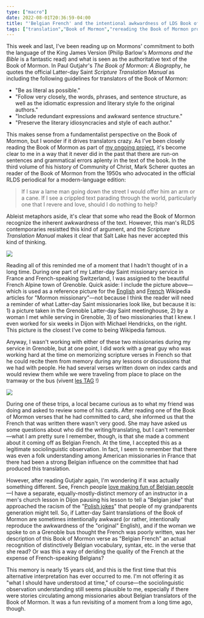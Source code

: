 ```yaml
---
type: ["macro"]
date: 2022-08-01T20:36:59-04:00
title: "'Belgian French' and the intentional awkwardness of LDS Book of Mormon translation"
tags: ["translation","Book of Mormon","rereading the Book of Mormon project","French","King James Version","Mark Scherer","Mormonism","The Church of Jesus Christ of Latter-day Saints","Community of Christ","Latter-day Saint missionaries"]
---
```

This week and last, I've been reading up on Mormons' commitment to both the language of the King James Version (Philip Barlow's *Mormons and the Bible* is a fantastic read) and what is seen as the authoritative text of the Book of Mormon. In Paul Gutjahr's *The Book of Mormon: A Biography*, he quotes the official Latter-day Saint *Scripture Translation Manual* as including the following guidelines for translators of the Book of Mormon:

* "Be as literal as possible."
* "Follow very closely, the words, phrases, and sentence structure, as well as the idiomatic expression and literary style fo the original authors."
* "Include redundant expressions and awkward sentence structure."
* "Preserve the literary idiosyncracies and style of each author." 

This makes sense from a fundamentalist perspective on the Book of Mormon, but I wonder if it drives translators crazy. As I've been closely reading the Book of Mormon as part of [my ongoing project](https://spencergreenhalgh.com/tags/rereading-the-book-of-mormon-project/), it's become clear to me in a way that it never did in the past that there are run-on sentences and grammatical errors aplenty in the text of the book. In the third volume of his history of Community of Christ, Mark Scherer quotes an reader of the Book of Mormon from the 1950s who advocated in the official RLDS periodical for a modern-language edition: 

> If I saw a lame man going down the street I would offer him an arm or a cane. If I see a crippled text parading through the world, particularly one that I revere and love, should I do nothing to help? 

Ableist metaphors aside, it's clear that some who read the Book of Mormon recognize the inherent awkwardness of the text. However, this man's RLDS contemporaries resistted this kind of argument, and the *Scripture Translation Manual* makes it clear that Salt Lake has never accepted this kind of thinking. 

![](https://upload.wikimedia.org/wikipedia/commons/d/dc/MISSIONNAIRES_MORMONS.JPG)

Reading all of this reminded me of a moment that I hadn't thought of in a long time. During one part of my Latter-day Saint missionary service in France and French-speaking Switzerland, I was assigned to the beautiful French Alpine town of Grenoble. Quick aside: I include the picture above—which is used as a reference picture for the [English](https://en.wikipedia.org/wiki/Mormon_missionary) and [French](https://fr.wikipedia.org/wiki/Missionnaire_mormon) Wikipedia articles for "Mormon missionary"—not because I think the reader will need a reminder of what Latter-day Saint missionaries look like, but because it is: 1) a picture taken in the Grenoble Latter-day Saint meetinghouse, 2) by a woman I met while serving in Grenoble, 3) of two missionaries that I knew. I even worked for six weeks in Dijon with Michael Hendricks, on the right. This picture is the closest I've come to being Wikipedia famous.

Anyway, I wasn't working with either of these two missionaries during my service in Grenoble, but at one point, I did work with a great guy who was working hard at the time on memorizing scripture verses in French so that he could recite them from memory during any lessons or discussions that we had with people. He had several verses written down on index cards and would review them while we were traveling from place to place on the tramway or the bus (vivent [les TAG](https://fr.wikipedia.org/wiki/Transports_de_l%27agglom%C3%A9ration_grenobloise) !)

![](https://upload.wikimedia.org/wikipedia/commons/c/c7/Grenoble_Alstom_Citadis_n%C2%B06001_LA_Fontaine_La_Poya_%284%29.JPG)

During one of these trips, a local became curious as to what my friend was doing and asked to review some of his cards. After reading one of the Book of Mormon verses that he had committed to card, she informed us that the French that was written there wasn't very good. She may have asked us some questions about who did the writing/translating, but I can't remember—what I am pretty sure I remember, though, is that she made a comment about it coming off as Belgian French. At the time, I accepted this as a legitimate sociolinguistic observation. In fact, I seem to remember that there was even a folk understanding among American missionaries in France that there had been a strong Belgian influence on the committee that had produced this translation.

However, after reading Gutjahr again, I'm wondering if it was actually something different. See, French people [love making fun of Belgian people](https://fr.wikipedia.org/wiki/Histoire_belge)—I have a separate, equally-mostly-distinct memory of an instructor in a men's church lesson in Dijon pausing his lesson to tell a "Belgian joke" that approached the racism of the "[Polish jokes](https://en.wikipedia.org/wiki/Polish_joke)" that people of my grandparents generation might tell. So, if Latter-day Saint translations of the Book of Mormon are sometimes intentionally awkward (or rather, intentionally reproduce the awkwardness of the "original" English), and if the woman we spoke to on a Grenoble bus thought the French was poorly written, was her description of this Book of Mormon verse as "Belgian French" an actual recognition of distinctively Belgian vocabulary, syntax, etc. in the verse that she read? Or was this a way of deriding the quality of the French at the expense of French-speaking Belgians? 

This memory is nearly 15 years old, and this is the first time that this alternative interpretation has ever occurred to me. I'm not offering it as "what I should have understood at time," of course—the sociolinguistic observation understanding still seems plausible to me, especially if there were stories circulating among missionaries about Belgian translators of the Book of Mormon. It was a fun revisiting of a moment from a long time ago, though.
